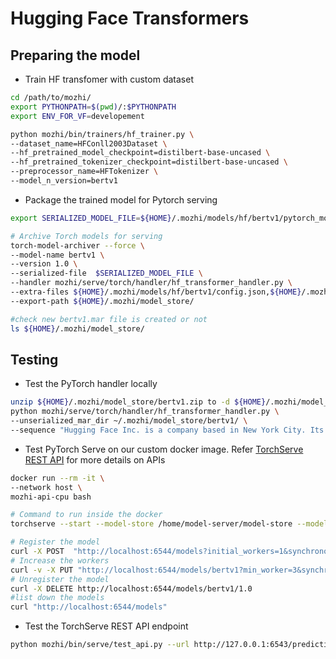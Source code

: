# Hugging Face Transformers

## Preparing the model

- Train HF transfomer with custom dataset

```bash
cd /path/to/mozhi/
export PYTHONPATH=$(pwd)/:$PYTHONPATH
export ENV_FOR_VF=developement

python mozhi/bin/trainers/hf_trainer.py \
--dataset_name=HFConll2003Dataset \
--hf_pretrained_model_checkpoint=distilbert-base-uncased \
--hf_pretrained_tokenizer_checkpoint=distilbert-base-uncased \
--preprocessor_name=HFTokenizer \
--model_n_version=bertv1
```

- Package the trained model for Pytorch serving 

```bash
export SERIALIZED_MODEL_FILE=${HOME}/.mozhi/models/hf/bertv1/pytorch_model.bin

# Archive Torch models for serving
torch-model-archiver --force \
--model-name bertv1 \
--version 1.0 \
--serialized-file  $SERIALIZED_MODEL_FILE \
--handler mozhi/serve/torch/handler/hf_transformer_handler.py \
--extra-files ${HOME}/.mozhi/models/hf/bertv1/config.json,${HOME}/.mozhi/models/hf/bertv1/special_tokens_map.json,${HOME}/.mozhi/models/hf/bertv1/training_args.bin,${HOME}/.mozhi/models/hf/bertv1/tokenizer_config.json,${HOME}/.mozhi/models/hf/bertv1/vocab.txt \
--export-path ${HOME}/.mozhi/model_store/

#check new bertv1.mar file is created or not
ls ${HOME}/.mozhi/model_store/
```

## Testing

-  Test the PyTorch handler locally
```bash
unzip ${HOME}/.mozhi/model_store/bertv1.zip to -d ${HOME}/.mozhi/model_store/bertv1/
python mozhi/serve/torch/handler/hf_transformer_handler.py \
--unserialized_mar_dir ~/.mozhi/model_store/bertv1/ \
--sequence "Hugging Face Inc. is a company based in New York City. Its headquarters are in DUMBO, therefore very close to the Manhattan Bridge."
```

- Test PyTorch Serve on our custom docker image. Refer [TorchServe REST API](https://github.com/pytorch/serve/blob/master/docs/rest_api.md) for more details on APIs

```bash
docker run --rm -it \
--network host \
mozhi-api-cpu bash

# Command to run inside the docker
torchserve --start --model-store /home/model-server/model-store --models all --ts-config configs/torch_serve_config.properties --foreground
```

```bash
# Register the model 
curl -X POST  "http://localhost:6544/models?initial_workers=1&synchronous=true&url=http://192.168.0.142:9000/mozhi/model-store/bertv1.mar"
# Increase the workers
curl -v -X PUT "http://localhost:6544/models/bertv1?min_worker=3&synchronous=true"
# Unregister the model
curl -X DELETE http://localhost:6544/models/bertv1/1.0
#list down the models
curl "http://localhost:6544/models"
```
- Test the TorchServe REST API endpoint
```bash
python mozhi/bin/serve/test_api.py --url http://127.0.0.1:6543/predictions/bertv1
```